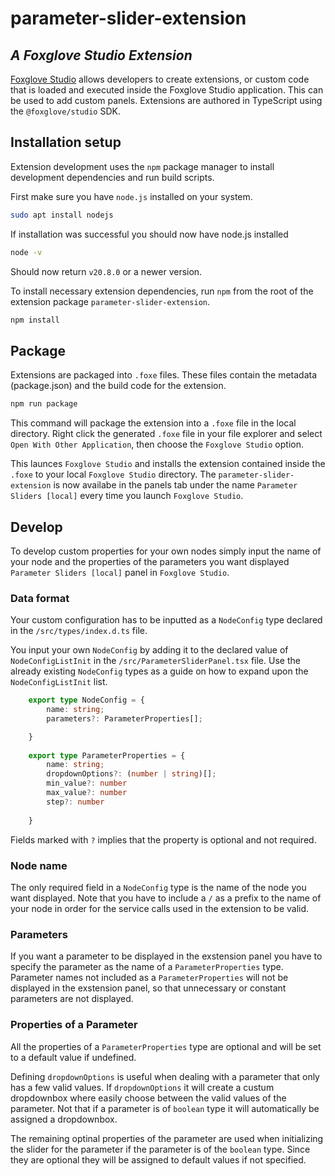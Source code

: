 # parameter-slider-extension

## _A Foxglove Studio Extension_

[Foxglove Studio](https://github.com/foxglove/studio) allows developers to create extensions, or custom code that is loaded and executed inside the Foxglove Studio application. This can be used to add custom panels. Extensions are authored in TypeScript using the `@foxglove/studio` SDK.

## Installation setup

Extension development uses the `npm` package manager to install development dependencies and run build scripts.

First make sure you have `node.js` installed on your system. 

```sh
sudo apt install nodejs
```
 
If installation was successful you should now have node.js installed
```sh
node -v
```
Should now return `v20.8.0` or a newer version.


To install necessary extension dependencies, run `npm` from the root of the extension package `parameter-slider-extension`.

```sh
npm install
```


## Package

Extensions are packaged into `.foxe` files. These files contain the metadata (package.json) and the build code for the extension.


```sh
npm run package
```

This command will package the extension into a `.foxe` file in the local directory. Right click the generated `.foxe` file in your file explorer and select `Open With Other Application`, then choose the `Foxglove Studio` option. 

This launces `Foxglove Studio` and installs the extension contained inside the `.foxe` to your local `Foxglove Studio` directory. The `parameter-slider-extension` is now availabe in the panels tab under the name `Parameter Sliders [local]` every time you launch `Foxglove Studio`.


## Develop 


To develop custom properties for your own nodes simply input the name of your node and the properties of the parameters you want displayed `Parameter Sliders [local]` panel in `Foxglove Studio`. 


### Data format

Your custom configuration has to be inputted as a `NodeConfig` type declared in the `/src/types/index.d.ts` file.

You input your own `NodeConfig` by adding it to the declared value of `NodeConfigListInit` in the  `/src/ParameterSliderPanel.tsx` file. Use the already existing `NodeConfig` types as a guide on how to expand upon the `NodeConfigListInit` list.


```ts
    export type NodeConfig = {
        name: string;
        parameters?: ParameterProperties[]; 

    }
    
    export type ParameterProperties = {
        name: string;
        dropdownOptions?: (number | string)[];
        min_value?: number
        max_value?: number
        step?: number
        
    }
```

Fields marked with `?` implies that the property is optional and not required. 

### Node name

The only required field in a `NodeConfig` type is the name of the node you want displayed. Note that you have to include a `/` as a prefix to the name of your node in order for the service calls used in the extension to be valid. 

### Parameters

If you want a parameter to be displayed in the exstension panel you have to specify the parameter as the name of a `ParameterProperties` type. Parameter names not included as a `ParameterProperties` will not be displayed in the exstension panel, so that unnecessary or constant parameters are not displayed.

### Properties of a Parameter

All the properties of a `ParameterProperties` type are optional and will be set to a default value if undefined. 

Defining `dropdownOptions` is useful when dealing with a parameter that only has a few valid values. If `dropdownOptions` it will create a custum dropdownbox where easily choose between the valid values of the parameter. Not that if a parameter is of `boolean` type it will automatically be assigned a dropdownbox.

The remaining optinal properties of the parameter are used when initializing the slider for the parameter if the parameter is of the `boolean` type. Since they are optional they will be assigned to default values if not specified.


